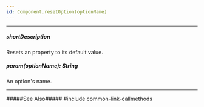 ```yaml
---
id: Component.resetOption(optionName)
---
```

---
##### shortDescription
Resets an property to its default value.

##### param(optionName): String
An option's name.

---
#####See Also#####
#include common-link-callmethods